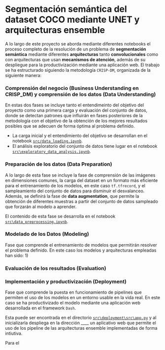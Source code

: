 # Segmentación semántica del dataset COCO mediante  UNET y arquitecturas ensemble


A lo largo de este proyecto se aborda mediante diferentes notebooks el proceso completo de la resolución de un problema de **segmentación semántica** mediante diferentes **arquitecturas** tanto **convolucionales** como con arquitecturas que usan **mecanismos de atención**, además de su despliegue para la productivización mediante una aplicación web.
El trabajo se ha estructurado siguiendo la metodología `CRISP-DM`, organizada de la siguiente manera:

### **Comprensión del negocio (Business Understanding en CRISP_DM) y comprensión de los datos (Data Understanding)**
En estas dos fases se incluye tanto el entendimeinto del objetivo del proyecto como una primera carga y evaluación del conjunto de datos, donde se detectan patrones que influirán en fases posteriores de la metodología con el objetivo de la obtención de los mejores resultados posibles que se adecuen de forma óptima al problema definido.

- La carga inicial y el entendimiento del objetivo se desarrollan en el notebook  [`src/data_loading.ipynb`](src/data_loading.ipynb).
- El análisis exploratorio del conjunto de datos tiene lugar en el notebook [`src\exploratory_data_analysis.ipynb`](src\exploratory_data_analysis.ipynb).


### **Preparación de los datos (Data Preparation)**
A lo largo de esta fase se incluye la fase de comprensión de las imágenes en dimensiones comunes, la carga del dataset en un formato más eficiente para el entrenamiento de los modelos, en este caso `tf.tfrecord`, y el sampleamiento del conjunto de datos para disminuir el desvalanceo. Además, se definirá la fase de **data augmentation**, que permite la obtención de diferentes muestras a partir del conjunto de datos sampleado que forzarán al modelo a aprender.

El contenido de esta fase se desarrolla en el notebook [`src\data_preprocessing.ipynb`](src\data_preprocessing.ipynb).

### **Modelado de los Datos (Modeling)**
Fase que comprende el entrenamiento de modelos que permitirán resolver el problema definido. En este caso los modelos y arquitecturas empleadas han sido:
1) 


### **Evaluación de los resultados (Evaluation)**


### **Implementación y productivización (Deployment)**
Fase que comprende la puesta en funcionamiento de pipelines que permiten el uso de los modelos en un entorno usable en la vida real. En este caso se ha productivizado el modelo mediante una aplicación web desarrollada en el framework `Dash`.

Esta puede ser encontrada en el directorio [`src\deployment\src\app.py`](src\deployment\src\app.py) y al inicializarla despliega en la dirección ____ un aplicativo web que permite el uso de los pipeline de las arquitecturas ensemble implementadas de forma intiutiva.


Para el 

